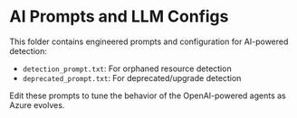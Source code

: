# AI Prompts and LLM Configs

This folder contains engineered prompts and configuration for AI-powered detection:

- `detection_prompt.txt`: For orphaned resource detection
- `deprecated_prompt.txt`: For deprecated/upgrade detection

Edit these prompts to tune the behavior of the OpenAI-powered agents as Azure evolves.